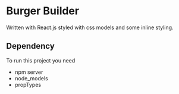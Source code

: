 <h1>Burger Builder</h1>
<p>Written with React.js styled with css models and some inline styling.</p>

<h2>Dependency</h2>
<p>To run this project you need</p>
<ul>
    <li>npm server</li>
    <li>node_models</li>
    <li>propTypes</li>
</ul>
